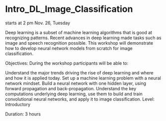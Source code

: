 # Intro_DL_Image_Classification
starts at 2 pm Nov. 26, Tuesday 

Deep learning is a subset of machine learning algorithms that is good at recognizing patterns. Recent advances in deep learning made tasks such as image and speech recognition possible. This workshop will demonstrate how to develop neural network models from scratch for image classification.

Objectives: During the workshop participants will be able to:

Understand the major trends driving the rise of deep learning and where and how it is applied today.
Set up a machine learning problem with a neural network mindset.
Build a neural network with one hidden layer, using forward propagation and back-propagation.
Understand the key computations underlying deep learning, use them to build and train convolutional neural networks, and apply it to image classification.
Level: Introductory

Duration: 3 hours

